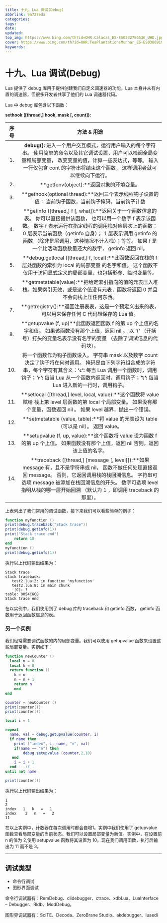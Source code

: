 ```yaml
---
title: 十九、Lua 调试(Debug)
abbrlink: 9a727eda
categories: 
tags: 
date: 
updated: 
top_img: https://www.bing.com/th?id=OHR.Calacas_ES-ES0332786536_UHD.jpg
cover: https://www.bing.com/th?id=OHR.TeaPlantationsMunnar_ES-ES0386919468_UHD.jpg
keywords: 
---
```

# 十九、Lua 调试(Debug)

Lua 提供了 debug 库用于提供创建我们自定义调速器的功能。Lua 本身并未有内置的调速器，但很多开发者共享了他们的 Lua 调速器代码。

Lua 中 debug 库包含以下函数：

**sethook ([thread,] hook, mask [, count]):**

| 序号 |                         方法 & 用途                          |
| :--: | :----------------------------------------------------------: |
|  1.  | **debug():** 进入一个用户交互模式，运行用户输入的每个字符串。 使用简单的命令以及其它调试设置，用户可以检阅全局变量和局部变量， 改变变量的值，计算一些表达式，等等。 输入一行仅包含 cont 的字符串将结束这个函数， 这样调用者就可以继续向下运行。 |
|  2.  |           **getfenv(object):**返回对象的环境变量。           |
|  3.  | **gethook(optional thread):**返回三个表示线程钩子设置的值： 当前钩子函数，当前钩子掩码，当前钩子计数 |
|  4.  | **getinfo ([thread,] f [, what]):**返回关于一个函数信息的表。 你可以直接提供该函数， 也可以用一个数字 f 表示该函数。 数字 f 表示运行在指定线程的调用栈对应层次上的函数： 0 层表示当前函数（getinfo 自身）； 1 层表示调用 getinfo 的函数 （除非是尾调用，这种情况不计入栈）；等等。 如果 f 是一个比活动函数数量还大的数字， getinfo 返回 nil。 |
|  5.  | **debug.getlocal ([thread,] f, local):**此函数返回在栈的 f 层处函数的索引为 local 的局部变量 的名字和值。 这个函数不仅用于访问显式定义的局部变量，也包括形参、临时变量等。 |
|  6.  | **getmetatable(value):**把给定索引指向的值的元表压入堆栈。如果索引无效，或是这个值没有元表，函数将返回 0 并且不会向栈上压任何东西。 |
|  7.  | **getregistry():**返回注册表表，这是一个预定义出来的表， 可以用来保存任何 C 代码想保存的 Lua 值。 |
|  8.  | **getupvalue (f, up)**此函数返回函数 f 的第 up 个上值的名字和值。 如果该函数没有那个上值，返回 nil 。 以 ‘(‘ （开括号）打头的变量名表示没有名字的变量 （去除了调试信息的代码块）。 |
| 10.  | 将一个函数作为钩子函数设入。 字符串 mask 以及数字 count 决定了钩子将在何时调用。 掩码是由下列字符组合成的字符串，每个字符有其含义：**‘`c`‘:** 每当 Lua 调用一个函数时，调用钩子；**‘`r`‘:** 每当 Lua 从一个函数内返回时，调用钩子；**‘`l`‘:** 每当 Lua 进入新的一行时，调用钩子。 |
| 11.  | **setlocal ([thread,] level, local, value):**这个函数将 value 赋给 栈上第 level 层函数的第 local 个局部变量。 如果没有那个变量，函数返回 nil 。 如果 level 越界，抛出一个错误。 |
| 12.  | **setmetatable (value, table):**将 value 的元表设为 table （可以是 nil）。 返回 value。 |
| 13.  | **setupvalue (f, up, value):**这个函数将 value 设为函数 f 的第 up 个上值。 如果函数没有那个上值，返回 nil 否则，返回该上值的名字。 |
| 14.  | **traceback ([thread,] [message [, level]]):**如果 message 有，且不是字符串或 nil， 函数不做任何处理直接返回 message。 否则，它返回调用栈的栈回溯信息。 字符串可选项 message 被添加在栈回溯信息的开头。 数字可选项 level 指明从栈的哪一层开始回溯 （默认为 1 ，即调用 traceback 的那里）。 |

上表列出了我们常用的调试函数，接下来我们可以看些简单的例子：

```lua
function myfunction ()
print(debug.traceback("Stack trace"))
print(debug.getinfo(1))
print("Stack trace end")
    return 10
end
myfunction ()
print(debug.getinfo(1))
```

执行以上代码输出结果为：

```
Stack trace
stack traceback:
   test2.lua:2: in function 'myfunction'
   test2.lua:8: in main chunk
    [C]: ?
table: 0054C6C8
Stack trace end
```

在以实例中，我们使用到了 debug 库的 traceback 和 getinfo 函数， getinfo 函数用于返回函数信息的表。

### 另一个实例

我们经常需要调试函数的内的局部变量。我们可以使用 getupvalue 函数来设置这些局部变量。实例如下：

```lua
function newCounter ()
  local n = 0
  local k = 0
  return function ()
    k = n
    n = n + 1
    return n
    end
end

counter = newCounter ()
print(counter())
print(counter())

local i = 1

repeat
  name, val = debug.getupvalue(counter, i)
  if name then
    print ("index", i, name, "=", val)
    if(name == "n") then
        debug.setupvalue (counter,2,10)
   end
    i = i + 1
  end -- if
until not name

print(counter())
```

执行以上代码输出结果为：

```
1
2
index   1   k   =   1
index    2   n   =   2
11
```

在以上实例中，计数器在每次调用时都会自增1。实例中我们使用了 getupvalue 函数查看局部变量的当前状态。我们可以设置局部变量为新值。实例中，在设置前 n 的值为 2,使用 setupvalue 函数将其设置为 10。现在我们调用函数，执行后输出为 11 而不是 3。

------

## 调试类型

- 命令行调试
- 图形界面调试

命令行调试器有：RemDebug、clidebugger、ctrace、xdbLua、LuaInterface – Debugger、Rldb、ModDebug。

图形界调试器有：SciTE、Decoda、ZeroBrane Studio、akdebugger、luaedi